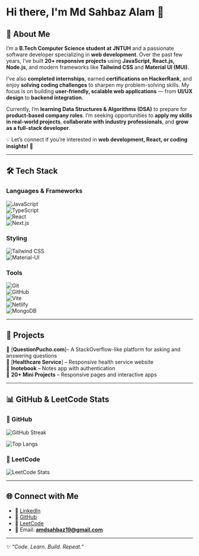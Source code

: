 # Hi there, I'm Md Sahbaz Alam 👋

## 🚀 About Me  
I’m a **B.Tech Computer Science student at JNTUH** and a passionate software developer specializing in **web development**. Over the past few years, I’ve built **20+ responsive projects** using **JavaScript, React.js, Node.js**, and modern frameworks like **Tailwind CSS** and **Material UI (MUI)**.  

I’ve also **completed internships**, earned **certifications on HackerRank**, and enjoy **solving coding challenges** to sharpen my problem-solving skills. My focus is on building **user-friendly, scalable web applications** — from **UI/UX design** to **backend integration**.  

Currently, I’m **learning Data Structures & Algorithms (DSA)** to prepare for **product-based company roles**. I’m seeking opportunities to **apply my skills in real-world projects**, **collaborate with industry professionals**, and **grow as a full-stack developer**.  

💡 Let’s connect if you’re interested in **web development, React, or coding insights!** 🚀  

---

## 🛠️ Tech Stack

### Languages & Frameworks
![JavaScript](https://img.shields.io/badge/JavaScript-F7DF1E?style=for-the-badge&logo=javascript&logoColor=000)  
![TypeScript](https://img.shields.io/badge/TypeScript-3178C6?style=for-the-badge&logo=typescript&logoColor=fff)  
![React](https://img.shields.io/badge/React-20232A?style=for-the-badge&logo=react&logoColor=61DAFB)  
![Next.js](https://img.shields.io/badge/Next.js-000000?style=for-the-badge&logo=nextdotjs&logoColor=white)  

### Styling
![Tailwind CSS](https://img.shields.io/badge/TailwindCSS-38B2AC?style=for-the-badge&logo=tailwindcss&logoColor=white)  
![Material-UI](https://img.shields.io/badge/Material%20UI-007FFF?style=for-the-badge&logo=mui&logoColor=white)  

### Tools
![Git](https://img.shields.io/badge/Git-F05032?style=for-the-badge&logo=git&logoColor=white)  
![GitHub](https://img.shields.io/badge/GitHub-181717?style=for-the-badge&logo=github&logoColor=white)  
![Vite](https://img.shields.io/badge/Vite-646CFF?style=for-the-badge&logo=vite&logoColor=white)  
![Netlify](https://img.shields.io/badge/Netlify-00C7B7?style=for-the-badge&logo=netlify&logoColor=white)  
![MongoDB](https://img.shields.io/badge/MongoDB-4EA94B?style=for-the-badge&logo=mongodb&logoColor=white)  

---

## 📂 Projects
🔹 [**QuestionPucho.com**]– A StackOverflow-like platform for asking and answering questions  
🔹 [**Healthcare Service**] – Responsive health service website  
🔹 **Inotebook** – Notes app with authentication  
🔹 **20+ Mini Projects** – Responsive pages and interactive apps  

---

## 📊 GitHub & LeetCode Stats

### 🔹 GitHub
![GitHub Streak](https://streak-stats.demolab.com?user=mdsahbazkhan&theme=radical)

![Top Langs](https://github-readme-stats.vercel.app/api/top-langs/?username=mdsahbazkhan&layout=compact&theme=radical)

### 🔹 LeetCode
![LeetCode Stats](https://leetcard.jacoblin.cool/sahbaz23?theme=dark&font=baloo&ext=heatmap)


---

## 🌐 Connect with Me
- 💼 [LinkedIn](https://www.linkedin.com/in/sahbaz-alam-a95680262)  
- 🐙 [GitHub](https://github.com/mdsahbazkhan)  
- 🔗 [LeetCode](https://leetcode.com/u/sahbaz23/)  
- 📧 Email: **amdsahbaz19@gmail.com**

---
✨ _“Code. Learn. Build. Repeat.”_
